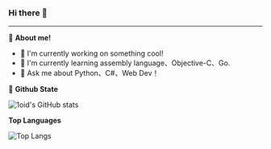 ### Hi there 👋

___
👶 **About me!**
- 🔭 I'm currently working on something cool!
- 🍃 I'm currently learning assembly language、Objective-C、Go.
- 🤔 Ask me about Python、C#、Web Dev！


🤖 **Github State**

![1oid's GitHub stats](https://github-readme-stats.vercel.app/api?username=1oid&count_private=true&hide=prs,contribs&show_icons=true)

**Top Languages**

![Top Langs](https://github-readme-stats.vercel.app/api/top-langs/?username=1oid&layout=compact)
